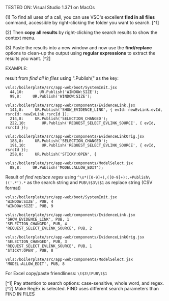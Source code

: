 TESTED ON: Visual Studio 1.37.1 on MacOs

(1) To find all uses of a call, you can use VSC's excellent **find in all files** command, accessible by right-clicking the folder you want to search. [^1]

(2) Then **copy all results** by right-clicking the search results to show the context menu. 

(3) Paste the results into a new window and now use the **find/replace** options to clean-up the output using **regular expressions** to extract the results you want. [^2] 

EXAMPLE:

result from *find all in files* using ".Publish(" as the key:
```
vsls:/boilerplate/src/app-web/boot/SystemInit.jsx
  44,10:       UR.Publish('WINDOW:SIZE');
  99,8:     UR.Publish('WINDOW:SIZE');

vsls:/boilerplate/src/app-web/components/EvidenceLink.jsx
  141,8:     UR.Publish('SHOW_EVIDENCE_LINK', { evId: newEvLink.evId, rsrcId: newEvLink.rsrcId });
  214,8:     UR.Publish('SELECTION_CHANGED');
  222,10:       UR.Publish('REQUEST_SELECT_EVLINK_SOURCE', { evId, rsrcId });

vsls:/boilerplate/src/app-web/components/EvidenceLinkOrig.jsx
  183,8:     UR.Publish('SELECTION_CHANGED');
  191,10:       UR.Publish('REQUEST_SELECT_EVLINK_SOURCE', { evId, rsrcId });
  258,8:     UR.Publish('STICKY:OPEN', {

vsls:/boilerplate/src/app-web/components/ModelSelect.jsx
  88,8:     UR.Publish('MODEL:ALLOW_EDIT');
```
Result of *find replace regex* using `^\s*([0-9]+),([0-9]+):.+Publish\(('.*').*` as the search string and `PUB\t$3\t$1` as replace string (CSV format)

```
vsls:/boilerplate/src/app-web/boot/SystemInit.jsx
'WINDOW:SIZE', PUB, 4
'WINDOW:SIZE', PUB, 9

vsls:/boilerplate/src/app-web/components/EvidenceLink.jsx
'SHOW_EVIDENCE_LINK', PUB, 1
'SELECTION_CHANGED', PUB, 4
'REQUEST_SELECT_EVLINK_SOURCE', PUB, 2

vsls:/boilerplate/src/app-web/components/EvidenceLinkOrig.jsx
'SELECTION_CHANGED', PUB, 3
'REQUEST_SELECT_EVLINK_SOURCE', PUB, 1
'STICKY:OPEN', PUB, 8

vsls:/boilerplate/src/app-web/components/ModelSelect.jsx
'MODEL:ALLOW_EDIT', PUB, 8

```
For Excel copy/paste friendliness: `\t$3\tPUB\t$1`


[^1] Pay attention to search options: case-sensitive, whole word, and regex. 
[^2] Make RegEx is selected. FIND uses different search parameters than FIND IN FILES
